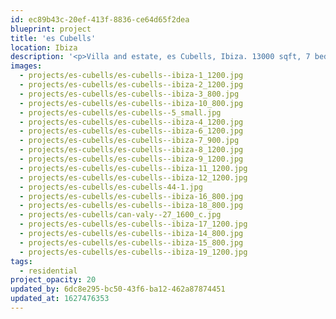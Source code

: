 ```yaml
---
id: ec89b43c-20ef-413f-8836-ce64d65f2dea
blueprint: project
title: 'es Cubells'
location: Ibiza
description: '<p>Villa and estate, es Cubells, Ibiza. 13000 sqft, 7 bedrooms, staff quarters, gymnasium, health suite and spa.</p><p>Photography: Mike Whelan</p>'
images:
  - projects/es-cubells/es-cubells--ibiza-1_1200.jpg
  - projects/es-cubells/es-cubells--ibiza-2_1200.jpg
  - projects/es-cubells/es-cubells--ibiza-3_800.jpg
  - projects/es-cubells/es-cubells--ibiza-10_800.jpg
  - projects/es-cubells/es-cubells--5_small.jpg
  - projects/es-cubells/es-cubells--ibiza-4_1200.jpg
  - projects/es-cubells/es-cubells--ibiza-6_1200.jpg
  - projects/es-cubells/es-cubells--ibiza-7_900.jpg
  - projects/es-cubells/es-cubells--ibiza-8_1200.jpg
  - projects/es-cubells/es-cubells--ibiza-9_1200.jpg
  - projects/es-cubells/es-cubells--ibiza-11_1200.jpg
  - projects/es-cubells/es-cubells--ibiza-12_1200.jpg
  - projects/es-cubells/es-cubells-44-1.jpg
  - projects/es-cubells/es-cubells--ibiza-16_800.jpg
  - projects/es-cubells/es-cubells--ibiza-18_800.jpg
  - projects/es-cubells/can-valy--27_1600_c.jpg
  - projects/es-cubells/es-cubells--ibiza-17_1200.jpg
  - projects/es-cubells/es-cubells--ibiza-14_800.jpg
  - projects/es-cubells/es-cubells--ibiza-15_800.jpg
  - projects/es-cubells/es-cubells--ibiza-19_1200.jpg
tags:
  - residential
project_opacity: 20
updated_by: 6dc8e295-bc50-43f6-ba12-462a87874451
updated_at: 1627476353
---
```

